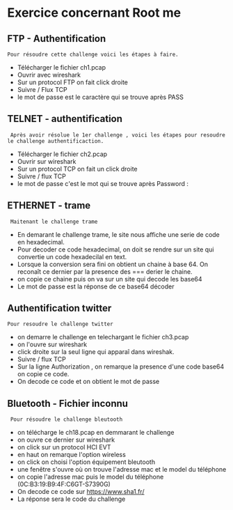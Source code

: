 # Exercice concernant Root me

## FTP - Authentification

`Pour résoudre cette challenge voici les étapes à faire. `

- Télécharger le fichier ch1.pcap
- Ouvrir avec wireshark
- Sur un protocol FTP on fait click droite
- Suivre / Flux TCP
- le mot de passe est le caractère qui se trouve après PASS

## TELNET - authentification

` Après avoir résolue le 1er challenge , voici les étapes pour resoudre le challenge authentificaction.`

- Télécharger le fichier ch2.pcap
- Ouvrir sur wireshark
- Sur un protocol TCP on fait un click droite
- Suivre / flux TCP
- le mot de passe c'est le mot qui se trouve après Password :

## ETHERNET - trame

` Maitenant le challenge trame`

- En demarant le challenge trame, le site nous affiche une serie de code en hexadecimal.
- Pour decoder ce code hexadecimal, on doit se rendre sur un site qui convertie un code hexadecilal en text.
- Lorsque la conversion sera fini on obtient un chaine à base 64. On reconaît ce dernier par la presence des === derier le chaine.
- on copie ce chaine puis on va sur un site qui decode les base64
- Le mot de passe est la réponse de ce base64 décoder

## Authentification twitter

`Pour resoudre le challenge twitter`

- on demarre le challenge en telechargant le fichier ch3.pcap
- on l'ouvre sur wireshark
- click droite sur la seul ligne qui apparaî dans wireshak.
- Suivre / flux TCP
- Sur la ligne Authorization , on remarque la presence d'une code base64 on copie ce code.
- On decode ce code et on obtient le mot de passe

## Bluetooth - Fichier inconnu

` Pour résoudre le challenge bleutooth`

- on télécharge le ch18.pcap en demmarant le challenge
- on ouvre ce dernier sur wireshark
- on click sur un protocol HCI EVT
- en haut on remarque l'option wireless
- on click on choisi l'option équipement bleutooth
- une fenêtre s'ouvre où on trouve l'adresse mac et le model du téléphone
- on copie l'adresse mac puis le model du téléphone (0C:B3:19:B9:4F:C6GT-S7390G)
- On decode ce code sur https://www.sha1.fr/
- La réponse sera le code du challenge
